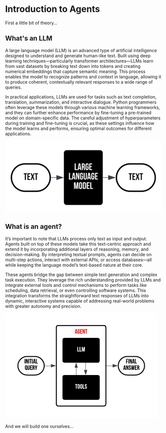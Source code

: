 # Introduction to Agents

First a little bit of theory...

## What's an LLM

A large language model (LLM) is an advanced type of artificial intelligence designed to understand and generate human-like text. Built using deep learning techniques—particularly transformer architectures—LLMs learn from vast datasets by breaking text down into tokens and creating numerical embeddings that capture semantic meaning. This process enables the model to recognize patterns and context in language, allowing it to produce coherent, contextually relevant responses to a wide range of queries.

In practical applications, LLMs are used for tasks such as text completion, translation, summarization, and interactive dialogue. Python programmers often leverage these models through various machine learning frameworks, and they can further enhance performance by fine-tuning a pre-trained model on domain-specific data. The careful adjustment of hyperparameters during training and fine-tuning is crucial, as these settings influence how the model learns and performs, ensuring optimal outcomes for different applications.

![llm](../../images/llm.png)

## What is an agent?

It’s important to note that LLMs process only text as input and output. Agents built on top of these models take this text-centric approach and extend it by incorporating additional layers of reasoning, memory, and decision-making. By interpreting textual prompts, agents can decide on multi-step actions, interact with external APIs, or access databases—all while keeping the language model’s text-based nature at their core.

These agents bridge the gap between simple text generation and complex task execution. They leverage the rich understanding provided by LLMs and integrate external tools and control mechanisms to perform tasks like scheduling, data retrieval, or even controlling software systems. This integration transforms the straightforward text responses of LLMs into dynamic, interactive systems capable of addressing real-world problems with greater autonomy and precision.

![agent](../../images/agent_simple.png)

And we will build one ourselves...
